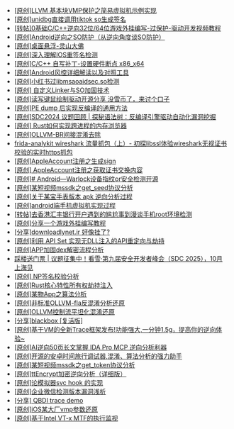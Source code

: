 + [[原创]LLVM 基本块VMP保护之简易虚拟机示例实现](https://bbs.kanxue.com/thread-287259.htm)
+ [[原创]unidbg直接调用tiktok so生成签名](https://bbs.kanxue.com/thread-285623.htm)
+ [[转帖]0基础C/C++逆向32位/64位游戏外挂编写-过保护-驱动开发视频教程](https://bbs.kanxue.com/thread-286955.htm)
+ [[原创]Android逆向之SO防护（从逆向角度谈SO防护）](https://bbs.kanxue.com/thread-287260.htm)
+ [[原创]桌面悬浮-灵山大佛](https://bbs.kanxue.com/thread-287083.htm)
+ [[原创]深入理解IOS重签名检测](https://bbs.kanxue.com/thread-287185.htm)
+ [[原创]C/C++ 自写补丁-设置硬件断点 x86_x64](https://bbs.kanxue.com/thread-283839.htm)
+ [[原创]Android风控详细解读以及对照工具](https://bbs.kanxue.com/thread-286120.htm)
+ [[原创]小红书过libmsaoaidsec.so检测](https://bbs.kanxue.com/thread-287170.htm)
+ [[原创] 自定义Linker与SO加固技术](https://bbs.kanxue.com/thread-287254.htm)
+ [[原创]读写键鼠绘制驱动开源分享 没雪币了，来讨个口子](https://bbs.kanxue.com/thread-286756.htm)
+ [[原创]PE dump 后实现反编译的通用方法](https://bbs.kanxue.com/thread-284958.htm)
+ [[原创]SDC2024 议题回顾 | 探秘语法树：反编译引擎驱动自动化漏洞挖掘](https://bbs.kanxue.com/thread-284318.htm)
+ [[原创] Rust如何实现跨进程的内存浏览器](https://bbs.kanxue.com/thread-286865.htm)
+ [[原创]OLLVM-BR间接混淆去除](https://bbs.kanxue.com/thread-287262.htm)
+ [frida-analykit   wireshark 流量抓包（上）- 初探libssl体验wireshark无视证书校验的实时https抓包](https://bbs.kanxue.com/thread-286510.htm)
+ [[原创]AppleAccount注册之生成sign](https://bbs.kanxue.com/thread-285959.htm)
+ [[原创] AppleAccount注册之获取证书交换内容](https://bbs.kanxue.com/thread-285944.htm)
+ [[原创]# Android—Warlock设备指纹or安全检测开源](https://bbs.kanxue.com/thread-287255.htm)
+ [[原创]某短视频mssdk之get_seed协议分析](https://bbs.kanxue.com/thread-287288.htm)
+ [[原创]关于某宝手表版本 apk 逆向分析过程](https://bbs.kanxue.com/thread-287025.htm)
+ [[原创]android端手机虚拟机实现过程](https://bbs.kanxue.com/thread-286534.htm)
+ [[转帖]去香港汇丰银行开户遇到的尴尬事到漫谈手机root环境检测](https://bbs.kanxue.com/thread-285754.htm)
+ [[原创]分享一个游戏外挂编写教程](https://bbs.kanxue.com/thread-286912.htm)
+ [[分享]downloadlynet.ir 好像挂了?](https://bbs.kanxue.com/thread-287287.htm)
+ [[原创]利用 API Set 实现无DLL注入的API重定向与劫持](https://bbs.kanxue.com/thread-286823.htm)
+ [[原创]APP加固dex解密流程分析](https://bbs.kanxue.com/thread-280609.htm)
+ [踩楼送门票 | 议题征集中！看雪·第九届安全开发者峰会（SDC 2025），10月上海见](https://bbs.kanxue.com/thread-285672.htm)
+ [[原创] NP签名校验分析](https://bbs.kanxue.com/thread-285472.htm)
+ [[原创]Rust核心特性所有权劫持注入](https://bbs.kanxue.com/thread-286495.htm)
+ [[原创]某物App之算法分析](https://bbs.kanxue.com/thread-287289.htm)
+ [[原创]非标准OLLVM-fla反混淆分析还原](https://bbs.kanxue.com/thread-286549.htm)
+ [[原创]OLLVM控制流平坦化混淆还原](https://bbs.kanxue.com/thread-286151.htm)
+ [[分享]blackbox [复活版]](https://bbs.kanxue.com/thread-286308.htm)
+ [[原创]基于VM的全新Trace框架发布!功能强大,一分钟1.5g，提高你的逆向体验~](https://bbs.kanxue.com/thread-285471.htm)
+ [[原创]AI逆向50页长文掌握 IDA Pro MCP 逆向分析利器](https://bbs.kanxue.com/thread-286813.htm)
+ [[原创]开源的安卓时间旅行调试器,混淆、算法分析的强力助手](https://bbs.kanxue.com/thread-286457.htm)
+ [[原创]某短视频mssdk之get_token协议分析](https://bbs.kanxue.com/thread-287008.htm)
+ [[原创]ttEncrypt加密逆向分析（详细版）](https://bbs.kanxue.com/thread-286273.htm)
+ [[原创]论模拟器svc  hook  的实现](https://bbs.kanxue.com/thread-287242.htm)
+ [[原创]企业微信检测版本漏洞浅析](https://bbs.kanxue.com/thread-284796.htm)
+ [[分享] QBDI trace demo](https://bbs.kanxue.com/thread-285857.htm)
+ [[原创]iOS某大厂vmp参数还原](https://bbs.kanxue.com/thread-287163.htm)
+ [[原创]基于Intel VT-x MTF的执行监视](https://bbs.kanxue.com/thread-287146.htm)
